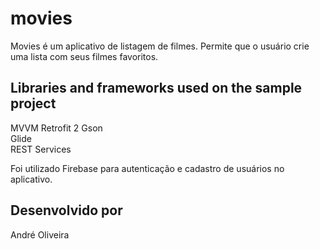 # movies

Movies é um aplicativo de listagem de filmes. Permite que o usuário crie uma lista com seus filmes favoritos.

## Libraries and frameworks used on the sample project

MVVM
Retrofit 2 
Gson  
Glide  
REST Services

Foi utilizado Firebase para autenticação e cadastro de usuários no aplicativo.

## Desenvolvido por
André Oliveira
